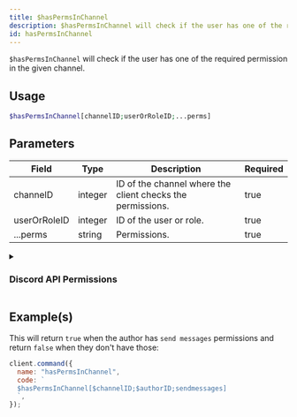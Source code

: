 ```yaml
---
title: $hasPermsInChannel
description: $hasPermsInChannel will check if the user has one of the required permission in the given channel.
id: hasPermsInChannel
---
```


`$hasPermsInChannel` will check if the user has one of the required permission in the given channel.

## Usage

```php
$hasPermsInChannel[channelID;userOrRoleID;...perms]
```

## Parameters

| Field        | Type    | Description                                                | Required |
| ------------ | ------- | ---------------------------------------------------------- | -------- |
| channelD     | integer | ID of the channel where the client checks the permissions. | true     |
| userOrRoleID | integer | ID of the user or role.                                    | true     |
| ...perms     | string  | Permissions.                                               | true     |

<details>
  <summary> <h3> Discord API Permissions </h3></summary>

| Permission              |                                                                 |
| ----------------------- | --------------------------------------------------------------- |
| createinvite            | Permission to create guild invites                              |
| kickmembers             | Permission to kick guild members                                |
| banmembers              | Permission to ban guild members                                 |
| administrator           | Administrator Permissions                                       |
| managechannels          | Permission to manage guild channels                             |
| manageguild             | Permissions to modify server settings                           |
| addreactions            | Permissions to add reactions                                    |
| viewauditlog            | Permission to view the guild's audit log                        |
| priorityspeaker         | Priority Speaker                                                |
| stream                  | Permission to stream in voice channels                          |
| viewchannel             | Permission to view a certain channel                            |
| sendmessages            | Permission to send messages in a certain channel                |
| sendttsmessages         | Permission to send Text-To-Speech messages                      |
| managemessages          | Permission to manage messages                                   |
| embedlinks              | Permission to embed links                                       |
| attachfiles             | Permission to attach files                                      |
| readmessagehistory      | Permission to read the message history within a certain channel |
| mentioneveryone         | Permission to mention `@everyone` and all roles                 |
| useexternalemojis       | Permission to use external emojis                               |
| viewguildinsights       | Permission to view guild insights                               |
| connect                 | Permission to connect to voice channels and stages              |
| mutemembers             | Permission to mute members in voice channels                    |
| deafenmembers           | Permission to deafen members in voice channels                  |
| movemembers             | Permission to move members between voice channels               |
| usevad                  | Permission to use voice-activity-detection                      |
| changenickname          | Permission to change your own nickname                          |
| managenicknames         | Permission to manage other members nicknames                    |
| manageroles             | Permission to manage roles                                      |
| managewebhooks          | Permission to manage webhooks                                   |
| manageemojisandstickers | Permission to manage emojis and stickers                        |
| useapplicationcommands  | Permission to use application commands                          |
| requesttospeak          | Permission to use request-to-speak in stages                    |
| manageevents            | Permission to manage events                                     |
| managethreads           | Permission to manage threads                                    |
| usepublicthreads        | Permission to use public threads                                |
| useprivatethreads       | Permission to use private threads                               |
| createpublicthreads     | Permission to create public threads                             |
| createprivatethreads    | Permission to create private threads                            |
| useexternalstickers     | Permission to use extrernal stickers                            |
| sendmessagesinthreads   | Permission to send messages in threads                          |
| useembeddedactivities   | Permission to start activities within voice channels            |
| moderatemembers         | Permission to timeout and remove timeouts from guild members    |

</details>

## Example(s)

This will return `true` when the author has `send messages` permissions and return `false` when they don't have those:

```javascript
client.command({
  name: "hasPermsInChannel",
  code: `
  $hasPermsInChannel[$channelID;$authorID;sendmessages]
  `,
});
```
